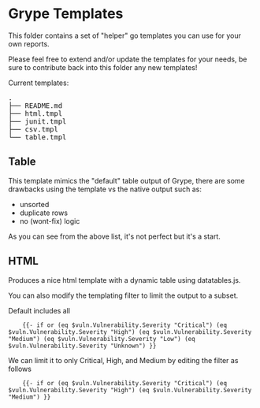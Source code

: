 # Grype Templates

This folder contains a set of "helper" go templates you can use for your own reports.

Please feel free to extend and/or update the templates for your needs, be sure to contribute back into this folder any new templates!

Current templates:

<pre>
.
├── README.md
├── html.tmpl
├── junit.tmpl
├── csv.tmpl
└── table.tmpl
</pre>

## Table

This template mimics the "default" table output of Grype, there are some drawbacks using the template vs the native output such as:

- unsorted
- duplicate rows
- no (wont-fix) logic

As you can see from the above list, it's not perfect but it's a start.

## HTML

Produces a nice html template with a dynamic table using datatables.js.

You can also modify the templating filter to limit the output to a subset.

Default includes all

```
    {{- if or (eq $vuln.Vulnerability.Severity "Critical") (eq $vuln.Vulnerability.Severity "High") (eq $vuln.Vulnerability.Severity "Medium") (eq $vuln.Vulnerability.Severity "Low") (eq $vuln.Vulnerability.Severity "Unknown") }}
```

We can limit it to only Critical, High, and Medium by editing the filter as follows

```
    {{- if or (eq $vuln.Vulnerability.Severity "Critical") (eq $vuln.Vulnerability.Severity "High") (eq $vuln.Vulnerability.Severity "Medium") }}
```

